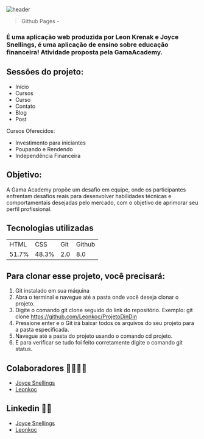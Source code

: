 ![header](https://user-images.githubusercontent.com/64026100/213587979-4301054f-744a-4226-8f64-dc9618386ebc.png)

> Github Pages - 

### É uma aplicação web produzida por Leon Krenak e Joyce Snellings, é uma aplicação de ensino sobre educação financeira! Atividade proposta pela GamaAcademy.

## Sessões do projeto:

+ Início
+ Cursos
+ Curso
+ Contato
+ Blog
+ Post

Cursos Oferecidos:

+ Investimento para iniciantes
+ Poupando e Rendendo
+ Independência Financeira

## Objetivo:

A Gama Academy propõe um desafio em equipe, onde os participantes enfrentam desafios reais para desenvolver habilidades técnicas e comportamentais desejadas pelo mercado, com o objetivo de aprimorar seu perfil profissional.

## Tecnologias utilizadas

<table>
  <tr>
    <td>HTML</td>
    <td>CSS</td>
    <td>Git</td>
    <td>Github</td>
  </tr>
  <tr>
    <td>51.7%</td>
    <td>48.3%</td>
    <td>2.0</td>
    <td>8.0</td>
  </tr>
</table>

## Para clonar esse projeto, você precisará:

1) Git instalado em sua máquina
2) Abra o terminal e navegue até a pasta onde você deseja clonar o projeto.
3) Digite o comando git clone seguido do link do repositório. Exemplo: git clone https://github.com/Leonkoc/ProjetoDinDin
4) Pressione enter e o Git irá baixar todos os arquivos do seu projeto para a pasta especificada.
5) Navegue até a pasta do projeto usando o comando cd projeto.
6) E para verificar se tudo foi feito corretamente digite o comando git status.

## Colaboradores 👨‍💻👩‍💻

+ [Joyce Snellings](https://github.com/joycesnellings)
+ [Leonkoc](https://github.com/Leonkoc)

## Linkedin 🧑‍💻
+ [Joyce Snellings](https://www.linkedin.com/in/joyce-snellings/)
+ [Leonkoc](https://www.linkedin.com/in/leon-ortega-cerqueira-frontend/)


